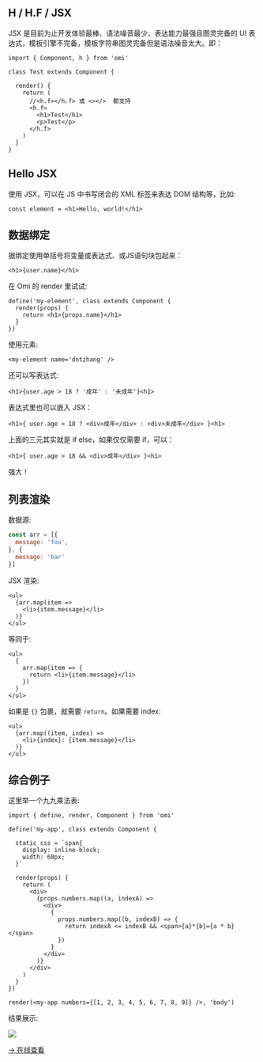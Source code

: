 ## H / H.F / JSX

JSX 是目前为止开发体验最棒、语法噪音最少、表达能力最强且图灵完备的 UI 表达式，模板引擎不完备，模板字符串图灵完备但是语法噪音太大。即：


```tsx
import { Component, h } from 'omi'

class Test extends Component {

  render() {
    return (
      //<h.f></h.f> 或 <></>  都支持
      <h.f>
        <h1>Test</h1>
        <p>Test</p>
      </h.f>
    )
  }
}
```

## Hello JSX

使用 JSX，可以在 JS 中书写闭合的 XML 标签来表达 DOM 结构等，比如:

```tsx
const element = <h1>Hello, world!</h1>
```

## 数据绑定

据绑定使用单括号将变量或表达式、或JS语句块包起来：

```tsx
<h1>{user.name}</h1>
```

在 Omi 的 render 里试试:

```tsx
define('my-element', class extends Component {
  render(props) {
    return <h1>{props.name}</h1>
  }
})
```

使用元素:

```tsx
<my-element name='dntzhang' />
```

还可以写表达式:

```tsx
<h1>{user.age > 18 ? '成年' : '未成年'}<h1>
```

表达式里也可以嵌入 JSX：

```tsx
<h1>{ user.age > 18 ? <div>成年</div> : <div>未成年</div> }<h1>
```

上面的三元其实就是 if else，如果仅仅需要 if，可以：

```tsx
<h1>{ user.age > 18 && <div>成年</div> }<h1>
```

强大！

## 列表渲染

数据源:

```js
const arr = [{
  message: 'foo',
}, {
  message: 'bar'
}]
```

JSX 渲染:

```tsx
<ul>
  {arr.map(item =>
    <li>{item.message}</li>
  )}
</ul>
```

等同于:

```tsx
<ul>
  {
    arr.map(item => {
      return <li>{item.message}</li>
    })
  }
</ul>
```

如果是 `{}` 包裹，就需要 `return`。如果需要 index:

```tsx
<ul>
  {arr.map((item, index) =>
    <li>{index}: {item.message}</li>
  )}
</ul>
```

## 综合例子

这里举一个九九乘法表:

```tsx
import { define, render, Component } from 'omi'

define('my-app', class extends Component {

  static css = `span{
    display: inline-block;
    width: 68px;
  }`

  render(props) {
    return (
      <div>
        {props.numbers.map((a, indexA) =>
          <div>
            {
              props.numbers.map((b, indexB) => {
                return indexA <= indexB && <span>{a}*{b}={a * b} </span>
              })
            }
          </div>
        )}
      </div>
    )
  }
})

render(<my-app numbers={[1, 2, 3, 4, 5, 6, 7, 8, 9]} />, 'body')
```

结果展示:

![](https://github.com/Tencent/omi/raw/master/assets/99.jpg)

[→ 在线查看](https://tencent.github.io/omi/packages/omi/examples/99/)
